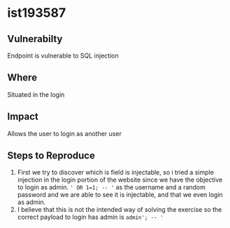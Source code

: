 # ist193587

## Vulnerabilty

Endpoint is vulnerable to SQL injection

## Where

Situated in the login

## Impact

Allows the user to login as another user

## Steps to Reproduce

1. First we try to discover which is field is injectable, so i tried a simple injection in the login portion of the website since we have the objective to login as admin. `' OR 1=1; -- '` as the username and a random password and we are able to see it is injectable, and that we even login as admin.
2. I believe that this is not the intended way of solving the exercise so the correct payload to login has admin is `admin'; -- '`